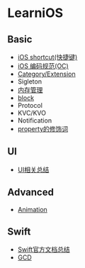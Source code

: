 # LearniOS



## Basic

* [iOS shortcut(快捷键)](https://github.com/fengzhihao123/LearniOS/blob/master/Basic/iOSshortcut.md)
* [iOS 编码规范(OC)](https://github.com/fengzhihao123/LearniOS/blob/master/Basic/CodeGuide/codeGuide.md)
* [Category/Extension](https://github.com/fengzhihao123/LearniOS/blob/master/Basic/Category:Extension.md)
* Sigleton
* [内存管理](https://github.com/fengzhihao123/LearniOS/blob/master/Basic/内存管理.md)
* [block](https://github.com/fengzhihao123/LearniOS/blob/master/Basic/block.md)
* Protocol
* KVC/KVO
* Notification
* [property的修饰词](https://github.com/fengzhihao123/LearniOS/blob/master/Basic/property修饰词.md)

## UI
* [UI相关总结](https://github.com/fengzhihao123/LearniOS/blob/master/UI/UIIntroduction.md)

## Advanced
* [Animation](https://github.com/fengzhihao123/LearniOS/blob/master/Advanced/Animation.md)

## Swift
* [Swift官方文档总结](https://github.com/fengzhihao123/LearniOS/blob/master/Swift/SwiftDocumnetIntro.md)
* [GCD](http://swift.gg/2016/11/30/grand-central-dispatch/)
